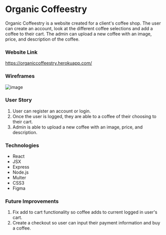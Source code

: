 # Organic Coffeestry
Organic Coffeestry is a website created for a client's coffee shop. The user can create an account, look at the different coffee selections and add a coffee to their cart. The admin can upload a new coffee with an image, price, and description of the coffee. 

### Website Link
https://organiccoffeestry.herokuapp.com/

### Wireframes
![image](https://user-images.githubusercontent.com/46550126/88892425-9714b500-d1f9-11ea-90f5-b1e22984282d.png)

### User Story
1. User can register an account or login.
2. Once the user is logged, they are able to a coffee of their choosing to their cart.
3. Admin is able to upload a new coffee with an image, price, and description.

### Technologies
- React
- JSX
- Express
- Node.js
- Multer
- CSS3
- Figma

### Future Improvements
1. Fix add to cart functionality so coffee adds to current logged in user's cart.
2. Create a checkout so user can input their payment information and buy a coffee.
